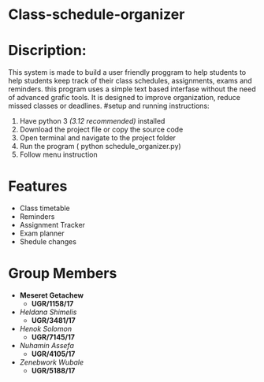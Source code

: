 # Class-schedule-organizer
# Discription:
This system is made to build a user friendly proggram to help students to help students keep track of their class schedules, assignments, exams and reminders. this program uses a simple text based interfase without the need of advanced grafic tools. It is designed to improve organization, reduce missed classes or deadlines.
#setup and running instructions:
1. Have python 3 *(3.12 recommended)* installed
2. Download the project file or copy the source code
3. Open terminal and navigate to the project folder
4. Run the program ( python schedule_organizer.py)
5. Follow menu instruction
# Features
* Class timetable
* Reminders
* Assignment Tracker
* Exam planner
* Shedule changes
# Group Members
* __Meseret Getachew__
  * __UGR/1158/17__
* *Heldana Shimelis*
  * __UGR/3481/17__
* *Henok Solomon*
  * __UGR/7145/17__
* *Nuhamin Assefa*
  * __UGR/4105/17__
* *Zenebwork Wubale*
  * __UGR/5188/17__
